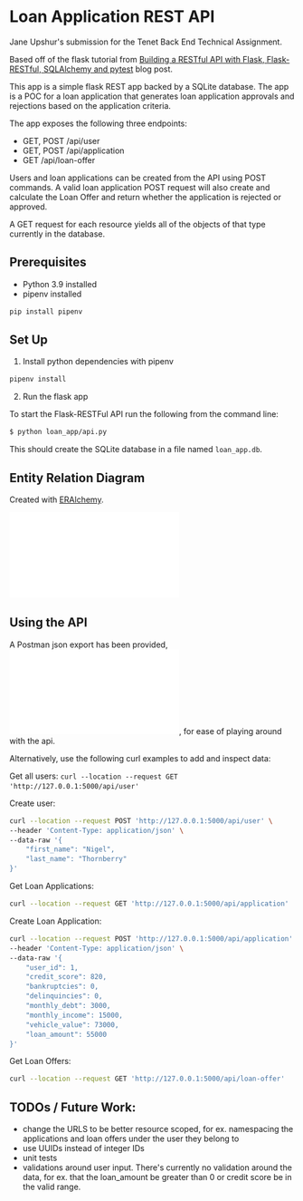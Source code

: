 # Loan Application REST API
Jane Upshur's submission for the Tenet Back End Technical Assignment.

Based off of the flask tutorial from [Building a RESTful API with Flask, Flask-RESTful, SQLAlchemy and pytest](https://ericbernier.com/flask-restful-api) blog post.

This app is a simple flask REST app backed by a SQLite database.
The app is a POC for a loan application that generates loan application
approvals and rejections based on the application criteria.

The app exposes the following three endpoints:
- GET, POST /api/user
- GET, POST /api/application
- GET /api/loan-offer

Users and loan applications can be created from the API using POST commands.
A valid loan application POST request will also create and calculate the
Loan Offer and return whether the application is rejected or approved.

A GET request for each resource yields all of the objects of that type
currently in the database.

## Prerequisites
- Python 3.9 installed
- pipenv installed
```bash
pip install pipenv
```

## Set Up

1. Install python dependencies with pipenv
```bash
pipenv install
```

2. Run the flask app

To start the Flask-RESTFul API run the following from the command line:
```bash
$ python loan_app/api.py
```

This should create the SQLite database in a file named `loan_app.db`.

## Entity Relation Diagram
Created with [ERAlchemy](https://pypi.org/project/ERAlchemy/).

![ERD](/erd_from_sqlite.pdf?raw=true)

## Using the API

A Postman json export has been provided,
![Postman JSON Export](/loan_app.postman_collection.json?raw=true), for ease of
playing around with the api.

Alternatively, use the following curl examples to add and inspect data:

Get all users:
`curl --location --request GET 'http://127.0.0.1:5000/api/user'`

Create user:
```bash
curl --location --request POST 'http://127.0.0.1:5000/api/user' \
--header 'Content-Type: application/json' \
--data-raw '{
    "first_name": "Nigel",
    "last_name": "Thornberry"
}'
```

Get Loan Applications:
```bash
curl --location --request GET 'http://127.0.0.1:5000/api/application'
```

Create Loan Application:
```bash
curl --location --request POST 'http://127.0.0.1:5000/api/application' \
--header 'Content-Type: application/json' \
--data-raw '{
    "user_id": 1,
    "credit_score": 820,
    "bankruptcies": 0,
    "delinquincies": 0,
    "monthly_debt": 3000,
    "monthly_income": 15000,
    "vehicle_value": 73000,
    "loan_amount": 55000
}'
```

Get Loan Offers:
```bash
curl --location --request GET 'http://127.0.0.1:5000/api/loan-offer'
```

## TODOs / Future Work:
- change the URLS to be better resource scoped, for ex. namespacing the
applications and loan offers under the user they belong to
- use UUIDs instead of integer IDs
- unit tests
- validations around user input. There's currently no validation around the
data, for ex. that the loan_amount be greater than 0 or credit score be in the
valid range.
